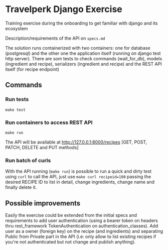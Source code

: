 # Travelperk Django Exercise

Training exercise during the onboarding to get familiar with django and its ecosystem

Description/requirements of the API on `specs.md`

The solution runs containerized with two containers: one for database (postgresql) and the other one the application itself (running on django test http server). There are som tests to check commands (wait_for_db), models (ingredient and recipe), serializers (ingredient and recipe) and the REST API itself (for recipe endpoint)

## Commands

### Run tests

`make test`

### Run containers to access REST API

`make run`

The API will be available at http://127.0.0.1:8000/recipes [GET, POST, PATCH, DELETE and PUT methods]

### Run batch of curls

With the API running (`make run`) is possible to run a quick and dirty test using `curl` to call the API, just use `make curl recipeid=100` passing the desired RECIPE ID to list in detail, change ingredients, change name and finally delete it.

## Possible improvements

Easily the exercise could be extended from the initial specs and requirements to add user authentication (using a bearer token on headers thru rest_framework TokenAuthentication on authentication_classes). Add user as a owner (foreign key) on the recipe (and ingredients) and separating Public from Private part in the API (i.e: only allow to list existing recipes if you're not authenticated but not change and publish anything).